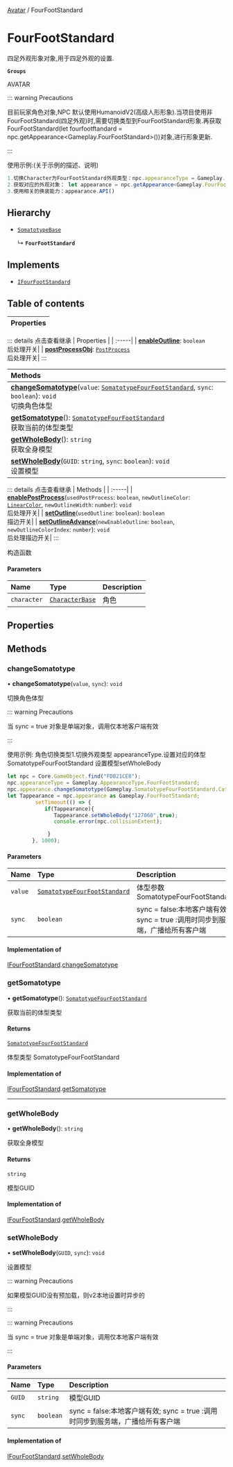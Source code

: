 [Avatar](../groups/Avatar.Avatar.md) / FourFootStandard

# FourFootStandard <Badge type="tip" text="Class" /> <Score text="FourFootStandard" />

四足外观形象对象,用于四足外观的设置.

**`Groups`**

AVATAR

::: warning Precautions

目前玩家角色对象,NPC 默认使用HumanoidV2(高级人形形象).当项目使用非FourFootStandard(四足外观)时,需要切换类型到FourFootStandard形象.再获取FourFootStandard(let fourfootftandard = npc.getAppearance<Gameplay.FourFootStandard>())对象,进行形象更新.

:::

使用示例:(关于示例的描述、说明)
```ts
1.切换Character为FourFootStandard外观类型：npc.appearanceType = Gameplay.AppearanceType.FourFootStandard;
2.获取对应的外观对象： let appearance = npc.getAppearance<Gameplay.FourFootStandard>();
3.使用相关的换装能力：appearance.API()
```

## Hierarchy

- [`SomatotypeBase`](Gameplay.SomatotypeBase.md)

  ↳ **`FourFootStandard`**

## Implements

- [`IFourFootStandard`](../interfaces/Gameplay.IFourFootStandard.md)

## Table of contents

| Properties |
| :-----|


::: details 点击查看继承
| Properties |
| :-----|
| **[enableOutline](Gameplay.SomatotypeBase.md#enableoutline)**: `boolean` <br> 后处理开关|
| **[postProcessObj](Gameplay.SomatotypeBase.md#postprocessobj)**: [`PostProcess`](Gameplay.PostProcess.md) <br> 后处理开关|
:::


| Methods |
| :-----|
| **[changeSomatotype](Gameplay.FourFootStandard.md#changesomatotype)**(`value`: [`SomatotypeFourFootStandard`](../enums/Gameplay.SomatotypeFourFootStandard.md), `sync`: `boolean`): `void` <br> 切换角色体型|
| **[getSomatotype](Gameplay.FourFootStandard.md#getsomatotype)**(): [`SomatotypeFourFootStandard`](../enums/Gameplay.SomatotypeFourFootStandard.md) <br> 获取当前的体型类型|
| **[getWholeBody](Gameplay.FourFootStandard.md#getwholebody)**(): `string` <br> 获取全身模型|
| **[setWholeBody](Gameplay.FourFootStandard.md#setwholebody)**(`GUID`: `string`, `sync`: `boolean`): `void` <br> 设置模型|


::: details 点击查看继承
| Methods |
| :-----|
| **[enablePostProcess](Gameplay.SomatotypeBase.md#enablepostprocess)**(`usedPostProcess`: `boolean`, `newOutlineColor`: [`LinearColor`](Type.LinearColor.md), `newOutlineWidth`: `number`): `void` <br> 后处理开关|
| **[setOutline](Gameplay.SomatotypeBase.md#setoutline)**(`usedOutline`: `boolean`): `boolean` <br> 描边开关|
| **[setOutlineAdvance](Gameplay.SomatotypeBase.md#setoutlineadvance)**(`newEnableOutline`: `boolean`, `newOutlineColorIndex`: `number`): `void` <br> 后处理描边开关|
:::


构造函数

#### Parameters

| Name | Type | Description |
| :------ | :------ | :------ |
| `character` | [`CharacterBase`](Gameplay.CharacterBase.md) | 角色 |

## Properties

## Methods

### changeSomatotype <Score text="changeSomatotype" /> 

• **changeSomatotype**(`value`, `sync`): `void` 

切换角色体型

::: warning Precautions

当 sync = true 对象是单端对象，调用仅本地客户端有效

:::


使用示例: 角色切换类型1.切换外观类型 appearanceType.设置对应的体型SomatotypeFourFootStandard 设置模型setWholeBody
```ts
let npc = Core.GameObject.find("FDB21CE8");
npc.appearanceType = Gameplay.AppearanceType.FourFootStandard;
npc.appearance.changeSomatotype(Gameplay.SomatotypeFourFootStandard.Cat, true);
let Tappearance = npc.appearance as Gameplay.FourFootStandard;
         setTimeout(() => {
            if(Tappearance){
               Tappearance.setWholeBody("127060",true);
               console.error(npc.collisionExtent);

             }
        }, 1000);
```

#### Parameters

| Name | Type | Description |
| :------ | :------ | :------ |
| `value` | [`SomatotypeFourFootStandard`](../enums/Gameplay.SomatotypeFourFootStandard.md) |  体型参数 SomatotypeFourFootStandard |
| `sync` | `boolean` | sync = false:本地客户端有效; sync = true :调用时同步到服务端，广播给所有客户端 |


#### Implementation of

[IFourFootStandard](../interfaces/Gameplay.IFourFootStandard.md).[changeSomatotype](../interfaces/Gameplay.IFourFootStandard.md#changesomatotype)


### getSomatotype <Score text="getSomatotype" /> 

• **getSomatotype**(): [`SomatotypeFourFootStandard`](../enums/Gameplay.SomatotypeFourFootStandard.md) 

获取当前的体型类型


#### Returns

[`SomatotypeFourFootStandard`](../enums/Gameplay.SomatotypeFourFootStandard.md)

体型类型 SomatotypeFourFootStandard

#### Implementation of

[IFourFootStandard](../interfaces/Gameplay.IFourFootStandard.md).[getSomatotype](../interfaces/Gameplay.IFourFootStandard.md#getsomatotype)

___

### getWholeBody <Score text="getWholeBody" /> 

• **getWholeBody**(): `string` 

获取全身模型


#### Returns

`string`

模型GUID

#### Implementation of

[IFourFootStandard](../interfaces/Gameplay.IFourFootStandard.md).[getWholeBody](../interfaces/Gameplay.IFourFootStandard.md#getwholebody)


### setWholeBody <Score text="setWholeBody" /> 

• **setWholeBody**(`GUID`, `sync`): `void` 

设置模型

::: warning Precautions

如果模型GUID没有预加载，则v2本地设置时异步的

:::

::: warning Precautions

当 sync = true 对象是单端对象，调用仅本地客户端有效

:::


#### Parameters

| Name | Type | Description |
| :------ | :------ | :------ |
| `GUID` | `string` | 模型GUID |
| `sync` | `boolean` | sync = false:本地客户端有效; sync = true :调用时同步到服务端，广播给所有客户端 |


#### Implementation of

[IFourFootStandard](../interfaces/Gameplay.IFourFootStandard.md).[setWholeBody](../interfaces/Gameplay.IFourFootStandard.md#setwholebody)
